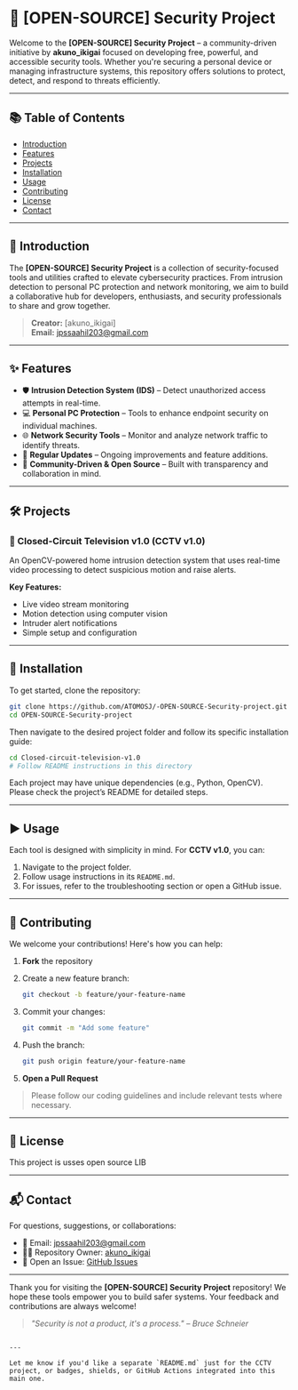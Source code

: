 
# 🔐 [OPEN-SOURCE] Security Project

Welcome to the **[OPEN-SOURCE] Security Project** – a community-driven initiative by **akuno_ikigai** focused on developing free, powerful, and accessible security tools. Whether you're securing a personal device or managing infrastructure systems, this repository offers solutions to protect, detect, and respond to threats efficiently.

---

## 📚 Table of Contents

- [Introduction](#introduction)
- [Features](#features)
- [Projects](#projects)
- [Installation](#installation)
- [Usage](#usage)
- [Contributing](#contributing)
- [License](#license)
- [Contact](#contact)

---

## 🚀 Introduction

The **[OPEN-SOURCE] Security Project** is a collection of security-focused tools and utilities crafted to elevate cybersecurity practices. From intrusion detection to personal PC protection and network monitoring, we aim to build a collaborative hub for developers, enthusiasts, and security professionals to share and grow together.

> **Creator:** [akuno_ikigai]  
> **Email:** jpssaahil203@gmail.com  

---

## ✨ Features

- 🛡 **Intrusion Detection System (IDS)** – Detect unauthorized access attempts in real-time.
- 💻 **Personal PC Protection** – Tools to enhance endpoint security on individual machines.
- 🌐 **Network Security Tools** – Monitor and analyze network traffic to identify threats.
- 🔄 **Regular Updates** – Ongoing improvements and feature additions.
- 👥 **Community-Driven & Open Source** – Built with transparency and collaboration in mind.

---

## 🛠 Projects

### 🎥 Closed-Circuit Television v1.0 (CCTV v1.0)

An OpenCV-powered home intrusion detection system that uses real-time video processing to detect suspicious motion and raise alerts.

**Key Features:**
- Live video stream monitoring
- Motion detection using computer vision
- Intruder alert notifications
- Simple setup and configuration

---

## 🧩 Installation

To get started, clone the repository:

```bash
git clone https://github.com/ATOMOSJ/-OPEN-SOURCE-Security-project.git
cd OPEN-SOURCE-Security-project
````

Then navigate to the desired project folder and follow its specific installation guide:

```bash
cd Closed-circuit-television-v1.0
# Follow README instructions in this directory
```

Each project may have unique dependencies (e.g., Python, OpenCV). Please check the project’s README for detailed steps.

---

## ▶️ Usage

Each tool is designed with simplicity in mind. For **CCTV v1.0**, you can:

1. Navigate to the project folder.
2. Follow usage instructions in its `README.md`.
3. For issues, refer to the troubleshooting section or open a GitHub issue.

---

## 🤝 Contributing

We welcome your contributions! Here's how you can help:

1. **Fork** the repository

2. Create a new feature branch:

   ```bash
   git checkout -b feature/your-feature-name
   ```

3. Commit your changes:

   ```bash
   git commit -m "Add some feature"
   ```

4. Push the branch:

   ```bash
   git push origin feature/your-feature-name
   ```

5. **Open a Pull Request**

> Please follow our coding guidelines and include relevant tests where necessary.

---

## 📄 License

This project is usses open source LIB 

---

## 📬 Contact

For questions, suggestions, or collaborations:

* 📧 Email: [jpssaahil203@gmail.com](mailto:jpssaahil203@gmail.com)
* 🧑‍💻 Repository Owner: [akuno\_ikigai](https://github.com/ATOMOSJ)
* 🐛 Open an Issue: [GitHub Issues](https://github.com/ATOMOSJ/-OPEN-SOURCE-Security-project/issues)

---

Thank you for visiting the **\[OPEN-SOURCE] Security Project** repository!
We hope these tools empower you to build safer systems. Your feedback and contributions are always welcome!

> *"Security is not a product, it's a process." – Bruce Schneier*

```

---

Let me know if you'd like a separate `README.md` just for the CCTV project, or badges, shields, or GitHub Actions integrated into this main one.
```
